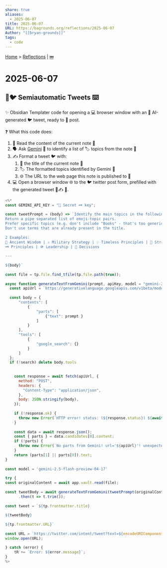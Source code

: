 ```yaml
---
share: true
aliases:
  - 2025-06-07
title: 2025-06-07
URL: https://bagrounds.org/reflections/2025-06-07
Author: "[[bryan-grounds]]"
tags:
  - code
---
```

[Home](../index.md) > [Reflections](./index.md) | [⏮️](./2025-06-06.md)  
# 2025-06-07  
## 🤖🐦 Semiautomatic Tweets ⌨️  
✨ Obsidian Templater code for opening a 💻 browser window with an 🤖 AI-generated 🐦 tweet, ready to 🚀 post.  
  
❓ What this code does:  
1.  📖 Read the content of the current note 📝  
2.  🗣️ Ask [Gemini](../software/gemini.md) 🤖 to identify a list of 🏷️ topics from the note 📝  
3.  ✍️ Format a tweet 🐦 with:  
    1.  📃 the title of the current note 📝  
    2.  🏷️ The formatted topics identified by Gemini 🤖  
    3.  🌐 The URL to the web page this note is published to 🚀  
4.  💻 Open a browser window 🌐 to the 🐦 twitter post form, prefilled with the generated tweet 🤖✍️ 🎉.  
  
```js  
<%*  
const GEMINI_API_KEY = "🤫 Secret 🗝️ key";  
  
const tweetPrompt = (body) => `Identify the main topics in the following.  
Return a pipe separated list of emoji-topic pairs.  
Prefer specific topics (e.g. don't include "Books" - that's too generic).  
Don't use terms that are already present in the title.  
  
2 Examples:  
📜 Ancient Wisdom | ⚔️ Military Strategy | 💡 Timeless Principles | 🧠 Strategic Thinking | 🎯 Path to Victory  
🗝️ Principles | 🪖 Leadership | 🤔 Decisions  
  
---  
  
${body}`  
  
const file = tp.file.find_tfile(tp.file.path(true));  
  
async function generateTextFromGemini(prompt, apiKey, model = "gemini-2.0-flash", search = false) {  
  const apiUrl = `https://generativelanguage.googleapis.com/v1beta/models/${model}:generateContent?key=${apiKey}`;  
  
  const body = {  
      "contents": [  
          {  
              "parts": [  
                  {"text": prompt }  
              ]  
          }  
      ],  
      "tools": [  
          {  
              "google_search": {}  
          }  
      ]  
  };  
  if (!search) delete body.tools  
  
  
    const response = await fetch(apiUrl, {  
      method: "POST",  
      headers: {  
        "Content-Type": "application/json",  
      },  
      body: JSON.stringify(body),  
    });  
  
    if (!response.ok) {  
      throw new Error(`HTTP error! status: (${response.status}) ${await response.text()}`);  
    }  
  
    const data = await response.json();  
    const { parts } = data.candidates[0].content;  
    if (!parts) {  
      throw new Error(`No parts from Gemini! url='${apiUrl}'! unexpected response: data=(${JSON.stringify(data)})`)  
    }  
    return (parts[1] || parts[0]).text;  
}  
  
const model = 'gemini-2.5-flash-preview-04-17'  
  
try {  
const originalContent = await app.vault.read(file);  
  
const tweetBody = await generateTextFromGemini(tweetPrompt(originalContent), GEMINI_API_KEY)  
      .then(t => t.trim());  
  
const tweet = `${tp.frontmatter.title}  
  
${tweetBody}  
  
${tp.frontmatter.URL}`  
  
const URL = `https://twitter.com/intent/tweet?text=${encodeURIComponent(tweet.trim())}`  
window.open(URL);  
  
} catch (error) {  
    tR += `Error: ${error.message}`;  
}  
%>  
```